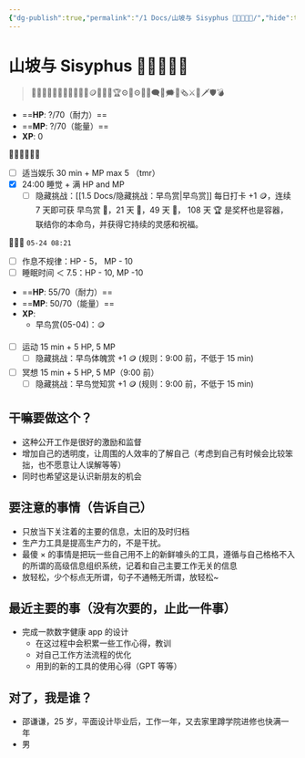 ```yaml
---
{"dg-publish":true,"permalink":"/1 Docs/山坡与 Sisyphus 🤚🤚🏼🤚🏻/","hide":true,"tags":["gardenEntry"],"created":"2023-05-22T01:33:40.331+08:00","updated":"2023-05-24T08:39:14.374+08:00"}
---
```



# 山坡与 Sisyphus 🤚🤚🏼🤚🏻

> 🤚🤚🏼🤚🏻🤚🤚🏼🤚🏻💎🪙🥉🥈🥇🏆⚙️🎲⚙🎲💬🗨💭🗯️📰🗞️⚔️🏹🗡️🛡️💣

- ==**HP**: ?/70（耐力）==
- ==**MP**: ?/70（能量）==
- **XP**: 0

🤚🏻🤚🏻🤚🏻

- [ ] 适当娱乐 30 min + MP max 5 （tmr）
- [x] 24:00 睡觉 + 满 HP and MP
  - [ ] 隐藏挑战：[[1.5 Docs/隐藏挑战：早鸟赏\|早鸟赏]] 每日打卡 +1 🪙，连续 7 天即可获 早鸟赏 🥉，21 天 🥈，49 天 🥇， 108 天 🏆 是奖杯也是容器，联结你的本命鸟，并获得它持续的灵感和祝福。

🤚🤚🤚 `05-24 08:21`

- [ ] 作息不规律：HP - 5， MP - 10
- [ ] 睡眠时间 ＜ 7.5：HP - 10, MP -10

- ==**HP**: 55/70（耐力）==
- ==**MP**: 50/70（能量）==
- **XP**: 
	- 早鸟赏(05-04)：🪙

- [ ] 运动 15 min + 5 HP, 5 MP 
	- [ ] 隐藏挑战：早鸟体魄赏 +1 🪙 (规则：9:00 前，不低于 15 min)
- [ ] 冥想 15 min + 5 HP, 5 MP（9:00 前）
	- [ ] 隐藏挑战：早鸟觉知赏 +1 🪙 (规则：9:00 前，不低于 15 min)

## 干嘛要做这个？

- 这种公开工作是很好的激励和监督
- 增加自己的透明度，让周围的人效率的了解自己（考虑到自己有时候会比较笨拙，也不愿意让人误解等等）
- 同时也希望这是认识新朋友的机会

## 要注意的事情（告诉自己）

- 只放当下关注着的主要的信息，太旧的及时归档
- 生产力工具是提高生产力的，不是干扰。
- 最傻 × 的事情是把玩一些自己用不上的新鲜噱头的工具，遵循与自己格格不入的所谓的高级信息组织系统，记着和自己主要工作无关的信息
- 放轻松，少个标点无所谓，句子不通畅无所谓，放轻松~

## 最近主要的事（没有次要的，止此一件事）

- 完成一款数字健康 app 的设计
  - 在这过程中会积累一些工作心得，教训
  - 对自己工作方法流程的优化
  - 用到的新的工具的使用心得（GPT 等等）

## 对了，我是谁？

- 邵谦谦，25 岁，平面设计毕业后，工作一年，又去家里蹲学院进修也快满一年
- 男
